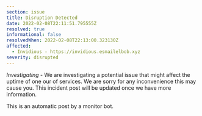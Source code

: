 ```yaml
---
section: issue
title: Disruption Detected
date: 2022-02-08T22:11:51.795555Z
resolved: true
informational: false
resolvedWhen: 2022-02-08T22:13:00.323130Z
affected:
  - Invidious - https://invidious.esmailelbob.xyz
severity: disrupted
---
```

*Investigating* - We are investigating a potential issue that might affect the uptime of one our of services. We are sorry for any inconvenience this may cause you. This incident post will be updated once we have more information.

This is an automatic post by a monitor bot.
        